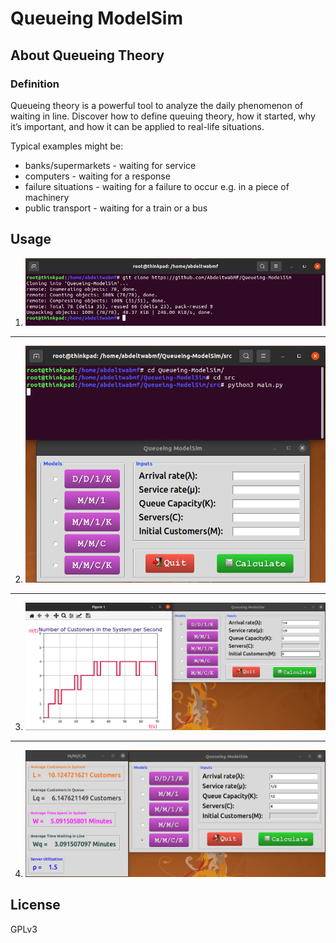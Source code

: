 # Queueing ModelSim

## About Queueing Theory

### Definition

Queueing theory is a powerful tool to analyze the daily phenomenon of waiting in line. Discover how to define queuing theory, how it started, why it’s important, and how it can be applied to real-life situations.  

Typical examples might be:

 - banks/supermarkets - waiting for service
 - computers - waiting for a response
 - failure situations - waiting for a failure to occur e.g. in a piece of machinery
 - public transport - waiting for a train or a bus


## Usage

1. ![1](./ScreenShots/Screenshot-from-2020-12-26-15-42-08.png)
--- 
2. ![2](./ScreenShots/Screenshot-from-2020-12-26-16-08-52.png)
---
3. ![3](./ScreenShots/Screenshot-from-2020-12-26-16-14-52.png)
---
4. ![4](./ScreenShots/Screenshot-from-2020-12-26-16-13-32.png)


## License
GPLv3
